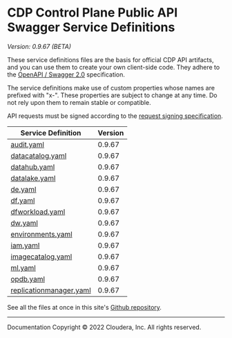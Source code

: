# CDP Control Plane Public API Swagger Service Definitions

*Version: 0.9.67 (BETA)*

These service definitions files are the basis for official CDP API artifacts,
and you can use them to create your own client-side code. They adhere to the
[OpenAPI / Swagger 2.0](https://swagger.io/specification/v2/) specification.

The service definitions make use of custom properties whose names are prefixed
with "x-". These properties are subject to change at any time. Do not rely upon
them to remain stable or compatible.

API requests must be signed according to the
[request signing specification](request_signing.md).

| Service Definition | Version |
| --- | --- |
| [audit.yaml](./audit.yaml) | 0.9.67 |
| [datacatalog.yaml](./datacatalog.yaml) | 0.9.67 |
| [datahub.yaml](./datahub.yaml) | 0.9.67 |
| [datalake.yaml](./datalake.yaml) | 0.9.67 |
| [de.yaml](./de.yaml) | 0.9.67 |
| [df.yaml](./df.yaml) | 0.9.67 |
| [dfworkload.yaml](./dfworkload.yaml) | 0.9.67 |
| [dw.yaml](./dw.yaml) | 0.9.67 |
| [environments.yaml](./environments.yaml) | 0.9.67 |
| [iam.yaml](./iam.yaml) | 0.9.67 |
| [imagecatalog.yaml](./imagecatalog.yaml) | 0.9.67 |
| [ml.yaml](./ml.yaml) | 0.9.67 |
| [opdb.yaml](./opdb.yaml) | 0.9.67 |
| [replicationmanager.yaml](./replicationmanager.yaml) | 0.9.67 |

See all the files at once in this site's
[Github repository](https://github.com/cloudera/cdp-dev-docs/tree/master/api-docs/swagger).

----

Documentation Copyright © 2022 Cloudera, Inc. All rights reserved.

